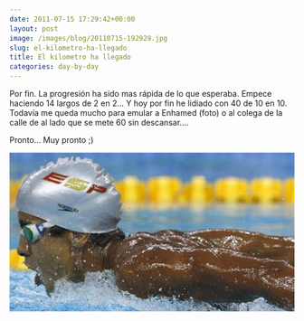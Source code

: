 ```yaml
---
date: 2011-07-15 17:29:42+00:00
layout: post
image: /images/blog/20110715-192929.jpg
slug: el-kilometro-ha-llegado
title: El kilometro ha llegado
categories: day-by-day
---
```


Por fin. La progresión ha sido mas rápida de lo que esperaba. Empece haciendo 14 largos de 2 en 2... Y hoy por fin he lidiado con 40 de 10 en 10. Todavía me queda mucho para emular a Enhamed (foto) o al colega de la calle de al lado que se mete 60 sin descansar....

Pronto... Muy pronto ;)

[![20110715-192929.jpg](/images/blog/20110715-192929.jpg)](/images/blog/20110715-192929.jpg)
